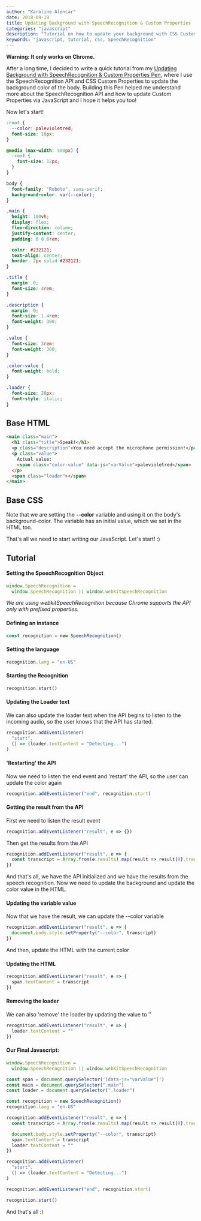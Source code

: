 ```yaml
---
author: "Karoline Alencar"
date: 2018-09-19
title: Updating Background with SpeechRecognition & Custom Properties
categories: "javascript"
description: "Tutorial on how to update your background with CSS Custom Properties and SpeechRecognition API"
keywords: "javascript, tutorial, css, SpeechRecognition"
---
```


**Warning: It only works on Chrome.**

After a long time, I decided to write a quick tutorial from my
[Updating Background with SpeechRecognition & Custom Properties Pen](https://codepen.io/KarolinedeAlencar/pen/Oxvjve),
where I use the SpeechRecognition API and CSS Custom Properties to update the background color of the body.
Building this Pen helped me understand more about the SpeechRecognition API and how to update Custom Properties via JavaScript and I hope it helps you too!

Now let's start!

```css
:root {
  --color: palevioletred;
  font-size: 16px;
}

@media (max-width: 500px) {
  :root {
    font-size: 12px;
  }
}

body {
  font-family: "Roboto", sans-serif;
  background-color: var(--color);
}

.main {
  height: 100vh;
  display: flex;
  flex-direction: column;
  justify-content: center;
  padding: 0 0.6rem;

  color: #232121;
  text-align: center;
  border: 2px solid #232121;
}

.title {
  margin: 0;
  font-size: 4rem;
}

.description {
  margin: 0;
  font-size: 1.4rem;
  font-weight: 300;
}

.value {
  font-size: 3rem;
  font-weight: 300;
}

.color-value {
  font-weight: bold;
}

.loader {
  font-size: 20px;
  font-style: italic;
}
```

## Base HTML

```html
<main class="main">
  <h1 class="title">Speak!</h1>
  <p class="description">You need accept the microphone permission!</p>
  <p class="value">
    Actual value:
    <span class="color-value" data-js="varValue">palevioletred</span>
  </p>
  <span class="loader"></span>
</main>
```

## Base CSS

Note that we are setting the **--color** variable and using it on the body's background-color. The variable has an initial value, which we set in the HTML too.

That's all we need to start writing our JavaScript. Let's start! :)

## Tutorial

#### Setting the SpeechRecognition Object

```javascript
window.SpeechRecognition =
  window.SpeechRecognition || window.webkitSpeechRecognition
```

_We are using webkitSpeechRecognition because Chrome supports the API only with prefixed properties._

#### Defining an instance

```javascript
const recognition = new SpeechRecognition()
```

#### Setting the language

```javascript
recognition.lang = "en-US"
```

#### Starting the Recognition

```javascript
recognition.start()
```

#### Updating the Loader text

We can also update the loader text when the API begins to listen to the incoming audio, so the user knows that the API has started.

```javascript
recognition.addEventListener(
  "start",
  () => (loader.textContent = "Detecting...")
)
```

#### 'Restarting' the API

Now we need to listen the end event and 'restart' the API, so the user can update the color again

```javascript
recognition.addEventListener("end", recognition.start)
```

#### Getting the result from the API

First we need to listen the result event

```javascript
recognition.addEventListener("result", e => {})
```

Then get the results from the API

```javascript
recognition.addEventListener("result", e => {
  const transcript = Array.from(e.results).map(result => result[0].transcript)
})
```

And that's all, we have the API initialized and we have the results from the speech recognition. Now we need to update the background and update the color value in the HTML.

#### Updating the variable value

Now that we have the result, we can update the --color variable

```javascript
recognition.addEventListener("result", e => {
  document.body.style.setProperty("--color", transcript)
})
```

And then, update the HTML with the current color

#### Updating the HTML

```javascript
recognition.addEventListener("result", e => {
  span.textContent = transcript
})
```

#### Removing the loader

We can also 'remove' the loader by updating the value to ''

```javascript
recognition.addEventListener("result", e => {
  loader.textContent = ""
})
```

#### Our Final Javascript:

```javascript
window.SpeechRecognition =
  window.SpeechRecognition || window.webkitSpeechRecognition

const span = document.querySelector('[data-js="varValue"]')
const main = document.querySelector(".main")
const loader = document.querySelector(".loader")

const recognition = new SpeechRecognition()
recognition.lang = "en-US"

recognition.addEventListener("result", e => {
  const transcript = Array.from(e.results).map(result => result[0].transcript)

  document.body.style.setProperty("--color", transcript)
  span.textContent = transcript
  loader.textContent = ""
})

recognition.addEventListener(
  "start",
  () => (loader.textContent = "Detecting...")
)

recognition.addEventListener("end", recognition.start)

recognition.start()
```

And that's all :)
